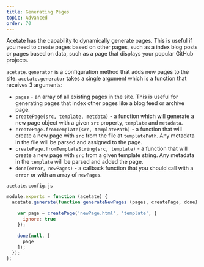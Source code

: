 ```yaml
---
title: Generating Pages
topic: Advanced
order: 70
---
```


Acetate has the capability to dynamically generate pages. This is useful if you need to create pages based on other pages, such as a index blog posts or pages based on data, such as a page that displays your popular GitHub projects.

`acetate.generator` is a configuration method that adds new pages to the site. `acetate.generator` takes a single argument which is a function that receives 3 arguments:

* `pages` - an array of all existing pages in the site. This is useful for generating pages that index other pages like a blog feed or archive page.
* `createPage(src, template, metdata)` - a function which will generate a new page object with a given `src` property, `template` and `metadata`.
* `createPage.fromTemplate(src, templatePath)` - a function that will create a new page with `src` from the file at `templatePath`. Any metadata in the file will be parsed and assigned to the page.
* `createPage.fromTemplateString(src, template)` - a function that will create a new page with `src` from a given template string. Any metadata in the `template` will be parsed and added the page.
* `done(error, newPages)` - a callback function that you should call with a `error` or with an array of `newPages`.


<code class="filename">acetate.config.js</code>

```js
module.exports = function (acetate) {
  acetate.generate(function generateNewPages (pages, createPage, done) {

    var page = createPage('newPage.html', 'template', {
      ignore: true
    });

    done(null, [
      page
    ]);
  });
};
```